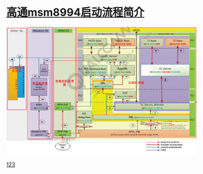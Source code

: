 

# [高通msm8994启动流程简介](http://blog.csdn.net/finewind/article/details/46469645)
![开机流程](./pic/msm8994开机流程.png)


[123](!http://bbs.gfan.com/android-5883867-1-1.html)


